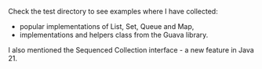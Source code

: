 Check the test directory to see examples where I have collected:
* popular implementations of List, Set, Queue and Map,
* implementations and helpers class from the Guava library.

I also mentioned the Sequenced Collection interface - a new feature in Java 21.

